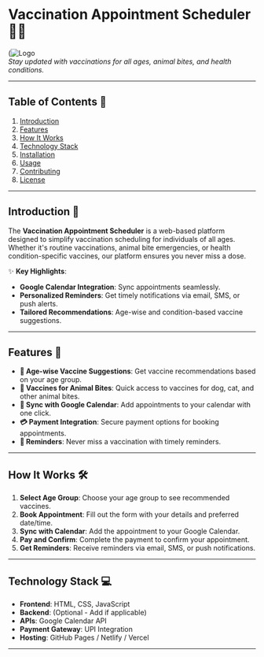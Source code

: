 # **Vaccination Appointment Scheduler** 💉📅

(![Logo](https://github.com/user-attachments/assets/6db0deb6-584c-4a5f-8ab2-6174df9db3c6)  
*Stay updated with vaccinations for all ages, animal bites, and health conditions.*

---

## **Table of Contents** 📑
1. [Introduction](#introduction-)
2. [Features](#features-)
3. [How It Works](#how-it-works-)
4. [Technology Stack](#technology-stack-)
5. [Installation](#installation-)
6. [Usage](#usage-)
7. [Contributing](#contributing-)
8. [License](#license-)

---

## **Introduction** 🌟
The **Vaccination Appointment Scheduler** is a web-based platform designed to simplify vaccination scheduling for individuals of all ages. Whether it's routine vaccinations, animal bite emergencies, or health condition-specific vaccines, our platform ensures you never miss a dose.  

✨ **Key Highlights**:
- **Google Calendar Integration**: Sync appointments seamlessly.
- **Personalized Reminders**: Get timely notifications via email, SMS, or push alerts.
- **Tailored Recommendations**: Age-wise and condition-based vaccine suggestions.

---

## **Features** 🚀
- **📅 Age-wise Vaccine Suggestions**: Get vaccine recommendations based on your age group.
- **🐾 Vaccines for Animal Bites**: Quick access to vaccines for dog, cat, and other animal bites.
- **📲 Sync with Google Calendar**: Add appointments to your calendar with one click.
- **💳 Payment Integration**: Secure payment options for booking appointments.
- **🔔 Reminders**: Never miss a vaccination with timely reminders.

---

## **How It Works** 🛠️
1. **Select Age Group**: Choose your age group to see recommended vaccines.
2. **Book Appointment**: Fill out the form with your details and preferred date/time.
3. **Sync with Calendar**: Add the appointment to your Google Calendar.
4. **Pay and Confirm**: Complete the payment to confirm your appointment.
5. **Get Reminders**: Receive reminders via email, SMS, or push notifications.

---

## **Technology Stack** 💻
- **Frontend**: HTML, CSS, JavaScript
- **Backend**: (Optional - Add if applicable)
- **APIs**: Google Calendar API
- **Payment Gateway**: UPI Integration
- **Hosting**: GitHub Pages / Netlify / Vercel

---
